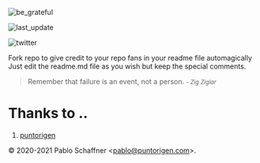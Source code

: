 ![be_grateful](https://user-images.githubusercontent.com/57605485/133506342-f313bb68-8bb0-4d01-a4a4-e05faea4b865.png)
<!-- PUNTORIGEN:START (LAST_UPDATE:format=DD-MMM-YYYY HH:mm) -->
![last_update](https://img.shields.io/badge/last%20update-16--Sep--2021%2004:03%20(GMT%200)-blue)
<!-- PUNTORIGEN:END -->
<!-- PUNTORIGEN:START (TWITTER:username=puntorigen1) -->
![twitter](https://img.shields.io/twitter/follow/puntorigen1?style=social)
<!-- PUNTORIGEN:END -->

Fork repo to give credit to your repo fans in your readme file automagically<br/>
Just edit the readme.md file as you wish but keep the special comments.

<!-- PUNTORIGEN:START (QUOTES) -->
> Remember that failure is an event, not a person.
<small>- <i>Zig Ziglar</i></small>

<!-- PUNTORIGEN:END -->

<!-- PUNTORIGEN:START (THANKS_TO) -->
# Thanks to ..
<ol>
<li><a href="https://github.com/puntorigen">puntorigen</a></li>
</ol>

<!-- PUNTORIGEN:END -->
&copy; 2020-2021 Pablo Schaffner &lt;pablo@puntorigen.com&gt;.